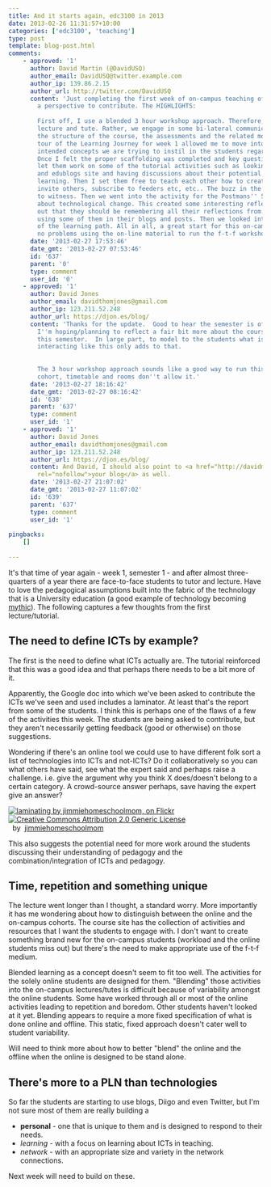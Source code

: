 ```yaml
---
title: And it starts again, edc3100 in 2013
date: 2013-02-26 11:31:57+10:00
categories: ['edc3100', 'teaching']
type: post
template: blog-post.html
comments:
    - approved: '1'
      author: David Martin (@DavidUSQ)
      author_email: DavidUSQ@twitter.example.com
      author_ip: 139.86.2.15
      author_url: http://twitter.com/DavidUSQ
      content: 'Just completing the first week of on-campus teaching of EDC3100 I have
        a perspective to contribute. The HIGHLIGHTS:
    
        First off, I use a blended 3 hour workshop approach. Therefore, there is no separate
        lecture and tute. Rather, we engage in some bi-lateral communication regarding
        the structure of the course, the assessments and the related modules. A strategic
        tour of the Learning Journey for week 1 allowed me to move into targeting the
        intended concepts we are trying to instil in the students regarding ICT and pedagogy.
        Once I felt the proper scaffolding was completed and key questions were answered,  I
        let them work on some of the tutorial activities such as looking at the Diigo
        and edublogs site and having discussions about their potential for use in enhancing
        learning. Then I set them free to teach each other how to create their blogs,
        invite others, subscribe to feeders etc, etc.. The buzz in the classroom was amazing
        to witness. Then we went into the activity for the Postmans'' 5 things to know
        about technological change. This created some interesting reflections. I pointed
        out that they should be remembering all their reflections from today and consider
        using some of them in their blogs and posts. Then we looked into the CPF section
        of the learning path. All in all, a great start for this on-campus cohort with
        no problems using the on-line material to run the f-t-f workshop.'
      date: '2013-02-27 17:53:46'
      date_gmt: '2013-02-27 07:53:46'
      id: '637'
      parent: '0'
      type: comment
      user_id: '0'
    - approved: '1'
      author: David Jones
      author_email: davidthomjones@gmail.com
      author_ip: 123.211.52.248
      author_url: https://djon.es/blog/
      content: 'Thanks for the update.  Good to hear the semester is off to a good start.
        I''m hoping/planning to reflect a fair bit more about the course on this blog
        this semester.  In large part, to model to the students what is expected of them.  Us
        interacting like this only adds to that.
    
    
        The 3 hour workshop approach sounds like a good way to run this. Pity the Toowoomba
        cohort, timetable and rooms don''t allow it.'
      date: '2013-02-27 18:16:42'
      date_gmt: '2013-02-27 08:16:42'
      id: '638'
      parent: '637'
      type: comment
      user_id: '1'
    - approved: '1'
      author: David Jones
      author_email: davidthomjones@gmail.com
      author_ip: 123.211.52.248
      author_url: https://djon.es/blog/
      content: And David, I should also point to <a href="http://davidmartin2.edublogs.org/"
        rel="nofollow">your blog</a> as well.
      date: '2013-02-27 21:07:02'
      date_gmt: '2013-02-27 11:07:02'
      id: '639'
      parent: '637'
      type: comment
      user_id: '1'
    
pingbacks:
    []
    
---
```

It's that time of year again - week 1, semester 1 - and after almost three-quarters of a year there are face-to-face students to tutor and lecture. Have to love the pedagogical assumptions built into the fabric of the technology that is a University education (a good example of technology becoming [mythic](/blog2/2009/03/20/postmans-5-things-to-know-about-technological-change-and-e-learning/)). The following captures a few thoughts from the first lecture/tutorial.

## The need to define ICTs by example?

The first is the need to define what ICTs actually are. The tutorial reinforced that this was a good idea and that perhaps there needs to be a bit more of it.

Apparently, the Google doc into which we've been asked to contribute the ICTs we've seen and used includes a laminator. At least that's the report from some of the students. I think this is perhaps one of the flaws of a few of the activities this week. The students are being asked to contribute, but they aren't necessarily getting feedback (good or otherwise) on those suggestions.

Wondering if there's an online tool we could use to have different folk sort a list of technologies into ICTs and not-ICTs? Do it collaboratively so you can what others have said, see what the expert said and perhaps raise a challenge. i.e. give the argument why you think X does/doesn't belong to a certain category. A crowd-source answer perhaps, save having the expert give an answer?

[![laminating by jimmiehomeschoolmom, on Flickr](http://farm3.static.flickr.com/2109/2370063169_db5fc0a5b3_m.jpg "laminating by jimmiehomeschoolmom, on Flickr")](http://www.flickr.com/photos/jimmiehomeschoolmom/2370063169/)  
[![Creative Commons Attribution 2.0 Generic License](http://i.creativecommons.org/l/by/2.0/80x15.png "Creative Commons Attribution 2.0 Generic License")](http://creativecommons.org/licenses/by/2.0/)  by  [](http://www.flickr.com/people/jimmiehomeschoolmom/)[jimmiehomeschoolmom](http://www.flickr.com/people/jimmiehomeschoolmom/) [](http://www.imagecodr.org/)

This also suggests the potential need for more work around the students discussing their understanding of pedagogy and the combination/integration of ICTs and pedagogy.

## Time, repetition and something unique

The lecture went longer than I thought, a standard worry. More importantly it has me wondering about how to distinguish between the online and the on-campus cohorts. The course site has the collection of activities and resources that I want the students to engage with. I don't want to create something brand new for the on-campus students (workload and the online students miss out) but there's the need to make appropriate use of the f-t-f medium.

Blended learning as a concept doesn't seem to fit too well. The activities for the solely online students are designed for them. "Blending" those activities into the on-campus lectures/tutes is difficult because of variability amongst the online students. Some have worked through all or most of the online activities leading to repetition and boredom. Other students haven't looked at it yet. Blending appears to require a more fixed specification of what is done online and offline. This static, fixed approach doesn't cater well to student variability.

Will need to think more about how to better "blend" the online and the offline when the online is designed to be stand alone.

## There's more to a PLN than technologies

So far the students are starting to use blogs, Diigo and even Twitter, but I'm not sure most of them are really building a

- **personal** - one that is unique to them and is designed to respond to their needs.
- _learning_ - with a focus on learning about ICTs in teaching.
- _network_ - with an appropriate size and variety in the network connections.

Next week will need to build on these.